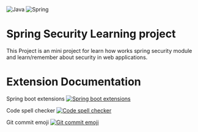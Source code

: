 ![Java](https://img.shields.io/badge/java-%23ED8B00.svg?style=for-the-badge&logo=openjdk&logoColor=white) ![Spring](https://img.shields.io/badge/spring-%236DB33F.svg?style=for-the-badge&logo=spring&logoColor=white)

# Spring Security Learning project

This Project is an mini project for learn how works spring security module and learn/remember about security in web applications.

# Extension Documentation

Spring boot extensions [![Spring boot extensions](https://img.shields.io/badge/VS_Code-Extension-blue?style=flat-square&logo=visualstudiocode)](https://marketplace.visualstudio.com/items?itemName=vmware.vscode-boot-dev-pack)

Code spell checker [![Code spell checker](https://img.shields.io/badge/VS_Code-Extension-blue?style=flat-square&logo=visualstudiocode)](https://marketplace.visualstudio.com/items?itemName=streetsidesoftware.code-spell-checker-cspell-bundled-dictionaries)

Git commit emoji [![Git commit emoji](https://img.shields.io/badge/VS_Code-Extension-blue?style=flat-square&logo=visualstudiocode)](https://marketplace.visualstudio.com/items?itemName=seatonjiang.gitmoji-vscode)
